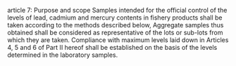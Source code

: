 article 7: Purpose and scope
Samples intended for the official control of the levels of lead, cadmium and mercury contents in fishery products shall be taken according to the methods described below, Aggregate samples thus obtained shall be considered as representative of the lots or sub-lots from which they are taken. Compliance with maximum levels laid down in Articles 4, 5 and 6 of Part II hereof shall be established on the basis of the levels determined in the laboratory samples.
<ul>
</ul>